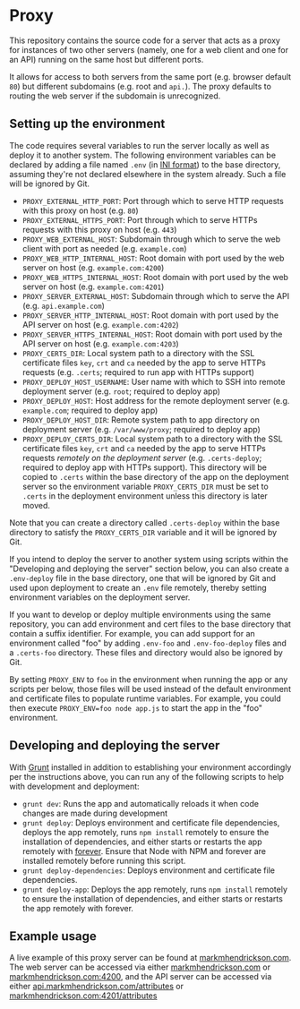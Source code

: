 # Proxy

This repository contains the source code for a server that acts as a proxy for instances of two other servers (namely, one for a web client and one for an API) running on the same host but different ports.

It allows for access to both servers from the same port (e.g. browser default `80`) but different subdomains (e.g. root and `api.`). The proxy defaults to routing the web server if the subdomain is unrecognized.

## Setting up the environment

The code requires several variables to run the server locally as well as deploy it to another system. The following environment variables can be declared by adding a file named `.env` (in [INI format](https://en.wikipedia.org/wiki/INI_file)) to the base directory, assuming they're not declared elsewhere in the system already. Such a file will be ignored by Git.

- `PROXY_EXTERNAL_HTTP_PORT`: Port through which to serve HTTP requests with this proxy on host (e.g. `80`)
- `PROXY_EXTERNAL_HTTPS_PORT`: Port through which to serve HTTPs requests with this proxy on host (e.g. `443`)
- `PROXY_WEB_EXTERNAL_HOST`: Subdomain through which to serve the web client with port as needed (e.g. `example.com`)
- `PROXY_WEB_HTTP_INTERNAL_HOST`: Root domain with port used by the web server on host (e.g. `example.com:4200`)
- `PROXY_WEB_HTTPS_INTERNAL_HOST`: Root domain with port used by the web server on host (e.g. `example.com:4201`)
- `PROXY_SERVER_EXTERNAL_HOST`: Subdomain through which to serve the API (e.g. `api.example.com`)
- `PROXY_SERVER_HTTP_INTERNAL_HOST`: Root domain with port used by the API server on host (e.g. `example.com:4202`)
- `PROXY_SERVER_HTTPS_INTERNAL_HOST`: Root domain with port used by the API server on host (e.g. `example.com:4203`)
- `PROXY_CERTS_DIR`: Local system path to a directory with the SSL certificate files `key`, `crt` and `ca` needed by the app to serve HTTPs requests (e.g. `.certs`; required to run app with HTTPs support)
- `PROXY_DEPLOY_HOST_USERNAME`: User name with which to SSH into remote deployment server (e.g. `root`; required to deploy app)
- `PROXY_DEPLOY_HOST`: Host address for the remote deployment server (e.g. `example.com`; required to deploy app)
- `PROXY_DEPLOY_HOST_DIR`: Remote system path to app directory on deployment server (e.g. `/var/www/proxy`; required to deploy app)
- `PROXY_DEPLOY_CERTS_DIR`: Local system path to a directory with the SSL certificate files `key`, `crt` and `ca` needed by the app to serve HTTPs requests *remotely on the deployment server* (e.g. `.certs-deploy`; required to deploy app with HTTPs support). This directory will be copied to `.certs` within the base directory of the app on the deployment server so the environment variable `PROXY_CERTS_DIR` must be set to `.certs` in the deployment environment unless this directory is later moved.

Note that you can create a directory called `.certs-deploy` within the base directory to satisfy the `PROXY_CERTS_DIR` variable and it will be ignored by Git.

If you intend to deploy the server to another system using scripts within the "Developing and deploying the server" section below, you can also create a `.env-deploy` file in the base directory, one that will be ignored by Git and used upon deployment to create an `.env` file remotely, thereby setting environment variables on the deployment server.

If you want to develop or deploy multiple environments using the same repository, you can add environment and cert files to the base directory that contain a suffix identifier. For example, you can add support for an environment called "foo" by adding `.env-foo` and `.env-foo-deploy` files and a `.certs-foo` directory. These files and directory would also be ignored by Git.

By setting `PROXY_ENV` to `foo` in the environment when running the app or any scripts per below, those files will be used instead of the default environment and certificate files to populate runtime variables. For example, you could then execute `PROXY_ENV=foo node app.js` to start the app in the "foo" environment.

## Developing and deploying the server

With [Grunt](gruntjs.com) installed in addition to establishing your environment accordingly per the instructions above, you can run any of the following scripts to help with development and deployment:

- `grunt dev`: Runs the app and automatically reloads it when code changes are made during development
- `grunt deploy`: Deploys environment and certificate file dependencies, deploys the app remotely, runs `npm install` remotely to ensure the installation of dependencies, and either starts or restarts the app remotely with [forever](https://github.com/foreverjs/forever). Ensure that Node with NPM and forever are installed remotely before running this script.
- `grunt deploy-dependencies`: Deploys environment and certificate file dependencies.
- `grunt deploy-app`: Deploys the app remotely, runs `npm install` remotely to ensure the installation of dependencies, and either starts or restarts the app remotely with forever.

## Example usage

A live example of this proxy server can be found at [markmhendrickson.com](http://markmhendrickson.com). The web server can be accessed via either [markmhendrickson.com](http://markmhendrickson.com) or [markmhendrickson.com:4200](http://markmhendrickson.com:4200), and the API server can be accessed via either [api.markmhendrickson.com/attributes](http://api.markmhendrickson.com/attributes) or [markmhendrickson.com:4201/attributes](http://markmhendrickson.com:4201/attributes)